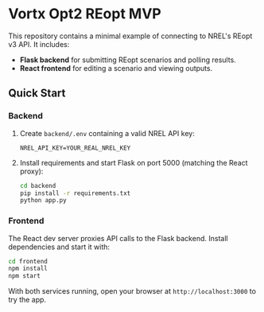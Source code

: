 # Vortx Opt2 REopt MVP

This repository contains a minimal example of connecting to NREL's REopt v3 API.
It includes:

- **Flask backend** for submitting REopt scenarios and polling results.
- **React frontend** for editing a scenario and viewing outputs.

## Quick Start

### Backend

1. Create `backend/.env` containing a valid NREL API key:

   ```
   NREL_API_KEY=YOUR_REAL_NREL_KEY
   ```

2. Install requirements and start Flask on port 5000 (matching the React proxy):

   ```bash
   cd backend
   pip install -r requirements.txt
   python app.py
   ```

### Frontend

The React dev server proxies API calls to the Flask backend. Install dependencies
and start it with:

```bash
cd frontend
npm install
npm start
```

With both services running, open your browser at `http://localhost:3000` to try the app.
